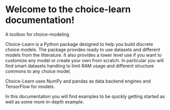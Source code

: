# Welcome to the choice-learn documentation!

A toolbox for choice-modeling


Choice-Learn is a Python package designed to help you build discrete choice models.
The package provides ready to use datasets and different models from the litterature. It also provides a lower level use if you want to customize any model or create your own from scratch. In particular you will find smart datasets handling to limit RAM usage and different structure commons to any choice model.

Choice-Learn uses NumPy and pandas as data backend engines and TensorFlow for models.

In this documentation you will find examples to be quickly getting started as well as some more in-depth example.
